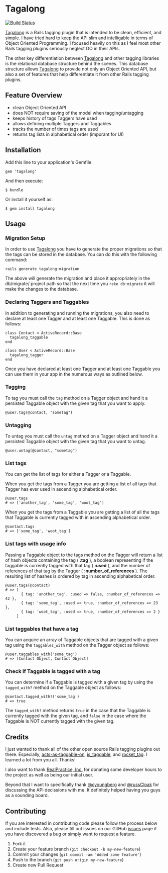 # Tagalong

[![Build Status](https://secure.travis-ci.org/cyphactor/tagalong.png?branch=master)](http://travis-ci.org/cyphactor/tagalong)

[Tagalong](http://github.com/cyphactor/tagalong) is a Rails tagging plugin that is intended to be clean, efficient, and simple. I have tried hard to keep the API slim and intelligable in terms of Object Oriented Programming. I focused heavily on this as I feel most other Rails tagging plugins seriously neglect OO in their APIs.

The other key differentiation between [Tagalong](http://github.com/cyphactor/tagalong) and other tagging libraries is the relational database structure behind the scenes. This database structure allows [Tagalong](http://github.com/cyphactor/tagalong) to provide not only an Object Oriented API, but also a set of features that help differentiate it from other Rails tagging plugins.

## Feature Overview

* clean Object Oriented API
* does NOT require saving of the model when tagging/untagging
* keeps history of tags Taggers have used
* allows defining multiple Taggers and Taggables
* tracks the number of times tags are used
* returns tag lists in alphabetical order (imporant for UI)

## Installation

Add this line to your application's Gemfile:

    gem 'tagalong'

And then execute:

    $ bundle

Or install it yourself as:

    $ gem install tagalong

## Usage

### Migration Setup

In order to use [Tagalong](http://github.com/cyphactor/tagalong) you have to generate the proper migrations so that the tags can be stored in the database. You can do this with the following command:

    rails generate tagalong:migration

The above will generate the migration and place it appropriately in the db/migrate/ project path so that the next time you `rake db:migrate` it will make the changes to the database.

### Declaring Taggers and Taggables

In addition to generating and running the migrations, you also need to declare at least one Tagger and at least one Taggable. This is done as follows:

    class Contact < ActiveRecord::Base
      tagalong_taggable
    end

    class User < ActiveRecord::Base
      tagalong_tagger
    end

Once you have declared at least one Tagger and at least one Taggable you can use them in your app in the numerous ways as outlined below.

### Tagging

To tag you must call the `tag` method on a Tagger object and hand it a persisted Taggable object with the given tag that you want to apply.

    @user.tag(@contact, "sometag")

### Untagging

To untag you must call the `untag` method on a Tagger object and hand it a persisted Taggable object with the given tag that you want to untag.

    @user.untag(@contact, "sometag")

### List tags

You can get the list of tags for either a Tagger or a Taggable.

When you get the tags from a Tagger you are getting a list of all tags that Tagger has ever used in ascending alphabetical order.

    @user.tags
    # => ['another_tag', 'some_tag', 'woot_tag']

When you get the tags from a Taggable you are getting a list of all the tags that Taggable is currently tagged with in ascending alphabetical order.

    @contact.tags
    # => ['some_tag', 'woot_tag']

### List tags with usage info

Passing a Taggable object to the tags method on the Tagger will return a list of hash objects containing the tag ( **:tag** ), a boolean representing if the taggable is currently tagged with that tag ( **:used** ), and the number of references of that tag by the Tagger ( **:number_of_references** ). The resulting list of hashes is ordered by tag in ascending alphabetical order.

    @user.tags(@contact)
    # => [
           { tag: 'another_tag', :used => false, :number_of_references => 42 },
           { tag: 'some_tag', :used => true, :number_of_references => 23 },
           { tag: 'woot_tag', :used => true, :number_of_references => 2 }
         ]

### List taggables that have a tag

You can acquire an array of Taggable objects that are tagged with a given tag using the `taggables_with` method on the Tagger object as follows:

    @user.taggables_with('some_tag')
    # => [Contact Object, Contact Object]

### Check if Taggable is tagged with a tag

You can determine if a Taggable is tagged with a given tag by using the `tagged_with?` method on the Taggable object as follows:

    @contact.tagged_with?('some_tag')
    # => true

The `tagged_with?` method returns `true` in the case that the Taggable is currently tagged with the given tag, and `false` in the case where the Taggable is NOT currently tagged with the given tag.

## Credits

I just wanted to thank all of the other open source Rails tagging plugins out there. Especially, [acts-as-taggable-on](http://github.com/mbleigh/acts-as-taggable-on), [is_taggable](http://github.com/jamesgolick/is_taggable), and [rocket_tag](http://github.com/bradphelan/rocket_tag). I learned a lot from you all. Thanks!

I also want to thank [RealPractice, Inc.](http://realpractice.com) for donating some developer hours to the project as well as being our initial user.

Beyond that I want to specifically thank [@cyoungberg](http://github.com/cyoungberg) and [@russCloak](http://github.com/russCloak) for discussing the API decissions with me. It definitely helped having you guys as a sounding board.

## Contributing

If you are interested in contributing code please follow the process below and include tests. Also, please fill out issues on our GitHub [issues](http://github.com/cyphactor/tagalong/issues) page if you have discovered a bug or simply want to request a feature.

1. Fork it
2. Create your feature branch (`git checkout -b my-new-feature`)
3. Commit your changes (`git commit -am 'Added some feature'`)
4. Push to the branch (`git push origin my-new-feature`)
5. Create new Pull Request
